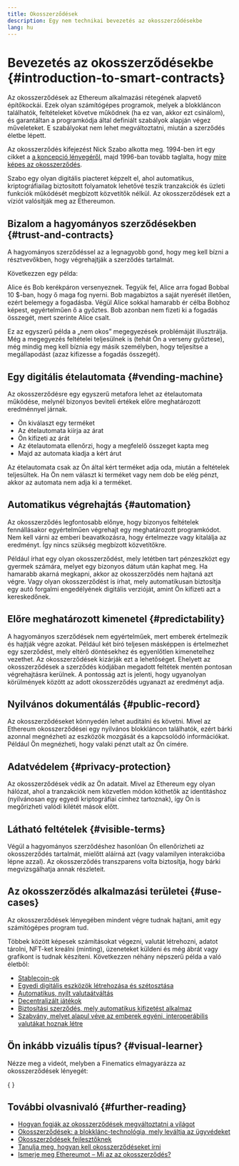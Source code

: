 ```yaml
---
title: Okosszerződések
description: Egy nem technikai bevezetés az okosszerződésekbe
lang: hu
---
```


# Bevezetés az okosszerződésekbe \{#introduction-to-smart-contracts}

Az okosszerződések az Ethereum alkalmazási rétegének alapvető építőkockái. Ezek olyan számítógépes programok, melyek a blokkláncon találhatók, feltételeket követve működnek (ha ez van, akkor ezt csinálom), és garantáltan a programkódja által definiált szabályok alapján végez műveleteket. E szabályokat nem lehet megváltoztatni, miután a szerződés életbe lépett.

Az okosszerződés kifejezést Nick Szabo alkotta meg. 1994-ben írt egy cikket a [a koncepció lényegéről](https://www.fon.hum.uva.nl/rob/Courses/InformationInSpeech/CDROM/Literature/LOTwinterschool2006/szabo.best.vwh.net/smart.contracts.html), majd 1996-ban tovább taglalta, hogy [mire képes az okosszerződés](https://www.fon.hum.uva.nl/rob/Courses/InformationInSpeech/CDROM/Literature/LOTwinterschool2006/szabo.best.vwh.net/smart_contracts_2.html).

Szabo egy olyan digitális piacteret képzelt el, ahol automatikus, kriptográfiailag biztosított folyamatok lehetővé teszik tranzakciók és üzleti funkciók működését megbízott közvetítők nélkül. Az okosszerződések ezt a víziót valósítják meg az Ethereumon.

## Bizalom a hagyományos szerződésekben \{#trust-and-contracts}

A hagyományos szerződéssel az a legnagyobb gond, hogy meg kell bízni a résztvevőkben, hogy végrehajtják a szerződés tartalmát.

Következzen egy példa:

Alice és Bob kerékpáron versenyeznek. Tegyük fel, Alice arra fogad Bobbal 10 $-ban, hogy ő maga fog nyerni. Bob magabiztos a saját nyerését illetően, ezért belemegy a fogadásba. Végül Alice sokkal hamarabb ér célba Bobhoz képest, egyértelműen ő a győztes. Bob azonban nem fizeti ki a fogadás összegét, mert szerinte Alice csalt.

Ez az egyszerű példa a „nem okos” megegyezések problémáját illusztrálja. Még a megegyezés feltételei teljesülnek is (tehát Ön a verseny győztese), még mindig meg kell bíznia egy másik személyben, hogy teljesítse a megállapodást (azaz kifizesse a fogadás összegét).

## Egy digitális ételautomata \{#vending-machine}

Az okosszerződésre egy egyszerű metafora lehet az ételautomata működése, melynél bizonyos beviteli értékek előre meghatározott eredménnyel járnak.

- Ön kiválaszt egy terméket
- Az ételautomata kiírja az árat
- Ön kifizeti az árát
- Az ételautomata ellenőrzi, hogy a megfelelő összeget kapta meg
- Majd az automata kiadja a kért árut

Az ételautomata csak az Ön által kért terméket adja oda, miután a feltételek teljesültek. Ha Ön nem választ ki terméket vagy nem dob be elég pénzt, akkor az automata nem adja ki a terméket.

## Automatikus végrehajtás \{#automation}

Az okosszerződés legfontosabb előnye, hogy bizonyos feltételek fennállásakor egyértelműen végrehajt egy meghatározott programkódot. Nem kell várni az emberi beavatkozásra, hogy értelmezze vagy kitalálja az eredményt. Így nincs szükség megbízott közvetítőkre.

Például írhat egy olyan okosszerződést, mely letétben tart pénzeszközt egy gyermek számára, melyet egy bizonyos dátum után kaphat meg. Ha hamarabb akarná megkapni, akkor az okosszerződés nem hajtaná azt végre. Vagy olyan okosszerződést is írhat, mely automatikusan biztosítja egy autó forgalmi engedélyének digitális verzióját, amint Ön kifizeti azt a kereskedőnek.

## Előre meghatározott kimenetel \{#predictability}

A hagyományos szerződések nem egyértelműek, mert emberek értelmezik és hajtják végre azokat. Például két bíró teljesen másképpen is értelmezhet egy szerződést, mely eltérő döntésekhez és egyenlőtlen kimenetelhez vezethet. Az okosszerződések kizárják ezt a lehetőséget. Ehelyett az okosszerződések a szerződés kódjában megadott feltétek mentén pontosan végrehajtásra kerülnek. A pontosság azt is jelenti, hogy ugyanolyan körülmények között az adott okosszerződés ugyanazt az eredményt adja.

## Nyilvános dokumentálás \{#public-record}

Az okosszerződéseket könnyedén lehet auditálni és követni. Mivel az Ethereum okosszerződései egy nyilvános blokkláncon találhatók, ezért bárki azonnal megnézheti az eszközök mozgását és a kapcsolódó információkat. Például Ön megnézheti, hogy valaki pénzt utalt az Ön címére.

## Adatvédelem \{#privacy-protection}

Az okosszerződések védik az Ön adatait. Mivel az Ethereum egy olyan hálózat, ahol a tranzakciók nem közvetlen módon köthetők az identitáshoz (nyilvánosan egy egyedi kriptográfiai címhez tartoznak), így Ön is megőrizheti valódi kilétét mások előtt.

## Látható feltételek \{#visible-terms}

Végül a hagyományos szerződéshez hasonlóan Ön ellenőrizheti az okosszerződés tartalmát, mielőtt aláírná azt (vagy valamilyen interakcióba lépne azzal). Az okosszerződés transzparens volta biztosítja, hogy bárki megvizsgálhatja annak részleteit.

## Az okosszerződés alkalmazási területei \{#use-cases}

Az okosszerződések lényegében mindent végre tudnak hajtani, amit egy számítógépes program tud.

Többek között képesek számításokat végezni, valutát létrehozni, adatot tárolni, NFT-ket kreálni (minting), üzeneteket küldeni és még ábrát vagy grafikont is tudnak készíteni. Következzen néhány népszerű példa a való életből:

- [Stablecoin-ok](/stablecoins/)
- [Egyedi digitális eszközök létrehozása és szétosztása](/nft/)
- [Automatikus, nyílt valutaátváltás](/get-eth/#dex)
- [Decentralizált játékok](/dapps/?category=gaming)
- [Biztosítási szerződés, mely automatikus kifizetést alkalmaz](https://etherisc.com/)
- [Szabvány, melyet alapul véve az emberek egyéni, interoperábilis valutákat hoznak létre](/developers/docs/standards/tokens/)

## Ön inkább vizuális típus? \{#visual-learner}

Nézze meg a videót, melyben a Finematics elmagyarázza az okosszerződések lényegét:

{
<YouTube id="pWGLtjG-F5c" />
}

## További olvasnivaló \{#further-reading}

- [Hogyan fogják az okosszerződések megváltoztatni a világot](https://www.youtube.com/watch?v=pA6CGuXEKtQ)
- [Okosszerződések: a blokklánc-technológia, mely leváltja az ügyvédeket](https://blockgeeks.com/guides/smart-contracts/)
- [Okosszerződések fejlesztőknek](/developers/docs/smart-contracts/)
- [Tanulja meg, hogyan kell okosszerződéseket írni](/developers/learning-tools/)
- [Ismerje meg Ethereumot – Mi az az okosszerződés?](https://github.com/ethereumbook/ethereumbook/blob/develop/07smart-contracts-solidity.asciidoc#what-is-a-smart-contract)

